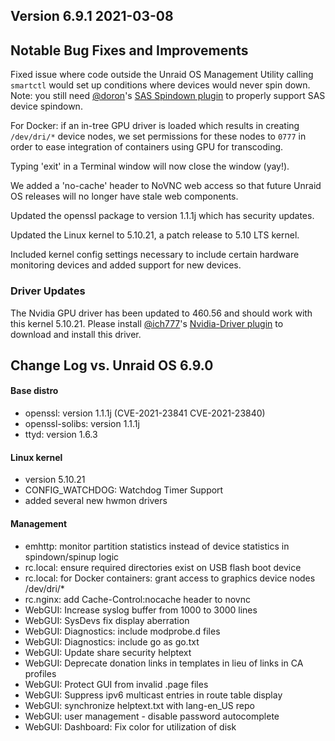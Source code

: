 ## Version 6.9.1 2021-03-08

## Notable Bug Fixes and Improvements

Fixed issue where code outside the Unraid OS Management Utility calling
`smartctl` would set up conditions where devices would never spin down.
Note: you still need
[@doron](https://forums.unraid.net/profile/8006-doron/)'s [SAS
Spindown
plugin](https://forums.unraid.net/topic/97351-plugin-spin-down-sas-drives/)
to properly support SAS device spindown.

For Docker: if an in-tree GPU driver is loaded which results in creating
`/dev/dri/*` device nodes, we set permissions for these nodes to `0777`
in order to ease integration of containers using GPU for transcoding.

Typing 'exit' in a Terminal window will now close the window (yay!).

We added a 'no-cache' header to NoVNC web access so that future Unraid
OS releases will no longer have stale web components.

Updated the openssl package to version 1.1.1j which has security
updates.

Updated the Linux kernel to 5.10.21, a patch release to 5.10 LTS kernel.

Included kernel config settings necessary to include certain hardware
monitoring devices and added support for new devices.

### Driver Updates

The Nvidia GPU driver has been updated to 460.56 and should work with
this kernel 5.10.21. Please install
[@ich777](https://forums.unraid.net/profile/72388-ich777/)'s
[Nvidia-Driver
plugin](https://forums.unraid.net/topic/98978-plugin-nvidia-driver/) to
download and install this driver.

## Change Log vs. Unraid OS 6.9.0

#### Base distro

- openssl: version 1.1.1j (CVE-2021-23841 CVE-2021-23840)
- openssl-solibs: version 1.1.1j
- ttyd: version 1.6.3

#### Linux kernel

- version 5.10.21
- CONFIG_WATCHDOG: Watchdog Timer Support
- added several new hwmon drivers

#### Management

- emhttp: monitor partition statistics instead of device statistics in
  spindown/spinup logic
- rc.local: ensure required directories exist on USB flash boot device
- rc.local: for Docker containers: grant access to graphics device
  nodes /dev/dri/\*
- rc.nginx: add Cache-Control:nocache header to novnc
- WebGUI: Increase syslog buffer from 1000 to 3000 lines
- WebGUI: SysDevs fix display aberration
- WebGUI: Diagnostics: include modprobe.d files
- WebGUI: Diagnostics: include go as go.txt
- WebGUI: Update share security helptext
- WebGUI: Deprecate donation links in templates in lieu of links in CA
  profiles
- WebGUI: Protect GUI from invalid .page files
- WebGUI: Suppress ipv6 multicast entries in route table display
- WebGUI: synchronize helptext.txt with lang-en_US repo
- WebGUI: user management - disable password autocomplete
- WebGUI: Dashboard: Fix color for utilization of disk
